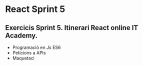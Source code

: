 #  React Sprint 5

## Exercicis Sprint 5. Itinerari React online IT Academy. 

- Programació en Js ES6
- Peticions a APIs
- Maquetaci
